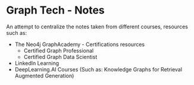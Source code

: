 # Graph Tech - Notes

An attempt to centralize the notes taken from different courses, resources such as:
- The Neo4j GraphAcademy - Certifications resources
  - Certified Graph Professional
  - Certified Graph Data Scientist
- LinkedIn Learning
- DeepLearning.AI Courses (Such as: Knowledge Graphs for Retrieval Augmented Generation)
